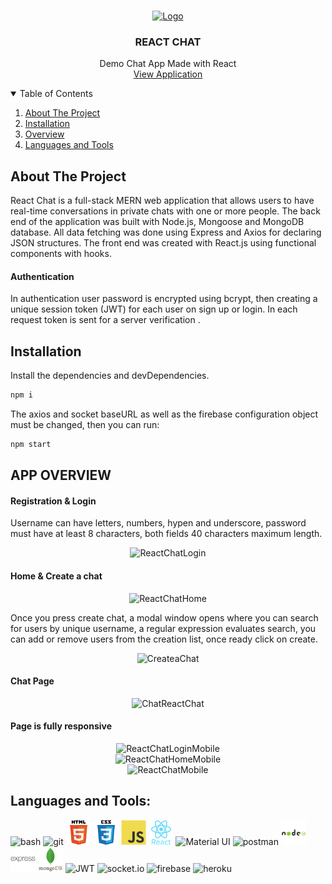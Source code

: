<!-- PROJECT LOGO -->
<br />
<p align="center">
  
  <a href="https://react-chat-67a93.web.app/" target="blank">
    <img src="https://firebasestorage.googleapis.com/v0/b/react-chat-67a93.appspot.com/o/logo192.jpg?alt=media&token=59f1f409-290d-4ab7-bbdc-c5a4acdd680f" alt="Logo" >
  </a>

  <h3 align="center">REACT CHAT</h3>

  <p align="center">
    Demo Chat App
	Made with React
    <br />
    <a href="https://react-chat-67a93.web.app/" target="blank">View Application</a>
  </p>
</p>

<!-- TABLE OF CONTENTS -->
<details open="open">
  <summary>Table of Contents</summary>
  <ol>
  	<li><a href="#about-the-project">About The Project</a></li>
    <li><a href="#installation">Installation</a></li>
    <li><a href="#app-overview">Overview</a></li>
    <li><a href="#languages-and-tools">Languages and Tools</a></li>
  </ol>
</details>

<!-- ABOUT THE PROJECT -->

## About The Project

React Chat is a full-stack MERN web application that allows users to have real-time conversations in private chats with one or more people. The back end of the application was built with Node.js, Mongoose and MongoDB database. All data fetching was done using Express and Axios for declaring JSON structures. The front end was created with React.js using functional components with hooks.

#### Authentication

In authentication user password is encrypted using bcrypt, then creating a unique session token (JWT) for each user on sign up or login. In each request token is sent for a server verification .

## Installation

Install the dependencies and devDependencies.

```sh
npm i
```

The axios and socket baseURL as well as the firebase configuration object must be changed, then you can run:

```sh
npm start
```

<!-- USAGE -->

## APP OVERVIEW

#### Registration & Login

Username can have letters, numbers, hypen and underscore, password must have at least 8 characters, both fields 40 characters maximum length.

<p align="center">
    <img src="https://firebasestorage.googleapis.com/v0/b/react-chat-67a93.appspot.com/o/LoginReactChat.jpg?alt=media&token=0687cd74-98f0-483e-ae99-c5e40fe7ecce" alt="ReactChatLogin" >

</p>

#### Home & Create a chat

<p align="center">
    <img src="https://firebasestorage.googleapis.com/v0/b/react-chat-67a93.appspot.com/o/HomeReactChat.jpg?alt=media&token=a0f0daaa-a35f-4149-b948-60adea9becf4" alt="ReactChatHome" >

</p>

Once you press create chat, a modal window opens where you can search for users by unique username, a regular expression evaluates search, you can add or remove users from the creation list, once ready click on create.

<p align="center">
    <img src="https://firebasestorage.googleapis.com/v0/b/react-chat-67a93.appspot.com/o/CreateChat.jpg?alt=media&token=ba1e53ba-3590-4c7d-9359-b5f976e3e041" alt="CreateaChat" >

</p>

#### Chat Page

<p align="center">
    <img src="https://firebasestorage.googleapis.com/v0/b/react-chat-67a93.appspot.com/o/ChatReactChat.jpg?alt=media&token=e2f49982-f5a5-4846-8d56-8bbd7c0ab9e6" alt="ChatReactChat" >

</p>

#### Page is fully responsive

<p align="center">
    <img src="https://firebasestorage.googleapis.com/v0/b/react-chat-67a93.appspot.com/o/LoginMobile.png?alt=media&token=7da9ed3b-3a0a-48bf-8687-d5974fdb15ac" alt="ReactChatLoginMobile" >
	<br />
	<img src="https://firebasestorage.googleapis.com/v0/b/react-chat-67a93.appspot.com/o/HomeMobile.png?alt=media&token=3dea9a73-8253-4fc6-add9-036d001b12e2" alt="ReactChatHomeMobile" >
	<br />
	<img src="https://firebasestorage.googleapis.com/v0/b/react-chat-67a93.appspot.com/o/ChatMobile.png?alt=media&token=bd506427-b84c-4f95-9722-55ebf8125598" alt="ReactChatMobile" >

</p>

<!-- ACKNOWLEDGEMENTS -->

## Languages and Tools:

<p align="left"> 
<img src="https://www.vectorlogo.zone/logos/gnu_bash/gnu_bash-icon.svg" alt="bash" width="40" height="40"/> <img src="https://www.vectorlogo.zone/logos/git-scm/git-scm-icon.svg" alt="git" width="40" height="40"/>  <img src="https://raw.githubusercontent.com/devicons/devicon/master/icons/html5/html5-original-wordmark.svg" alt="html5" width="40" height="40"/>  <img src="https://raw.githubusercontent.com/devicons/devicon/master/icons/css3/css3-original-wordmark.svg" alt="css3" width="40" height="40"/>  <img src="https://raw.githubusercontent.com/devicons/devicon/master/icons/javascript/javascript-original.svg" alt="javascript" width="40" height="40"/>  <img src="https://raw.githubusercontent.com/devicons/devicon/master/icons/react/react-original-wordmark.svg" alt="react" width="40" height="40"/>  <img src="https://img.icons8.com/color/452/material-ui.png" alt="Material UI" width="40" height="40"/>  <img src="https://www.vectorlogo.zone/logos/getpostman/getpostman-icon.svg" alt="postman" width="40" height="40"/>  <img src="https://raw.githubusercontent.com/devicons/devicon/master/icons/nodejs/nodejs-original-wordmark.svg" alt="nodejs" width="40" height="40"/>  <img src="https://raw.githubusercontent.com/devicons/devicon/master/icons/express/express-original-wordmark.svg" alt="express" width="40" height="40"/>   <img src="https://raw.githubusercontent.com/devicons/devicon/master/icons/mongodb/mongodb-original-wordmark.svg" alt="mongodb" width="40" height="40"/>   <img src="https://marketplace.squiz.net/__data/assets/image/0024/27285/json-web-token-thumbnail.png" alt="JWT" width="40" height="40"/>  <img src="https://upload.wikimedia.org/wikipedia/commons/thumb/9/96/Socket-io.svg/240px-Socket-io.svg.png" alt="socket.io" width="40" height="40"/>  <img src="https://img.icons8.com/color/452/firebase.png" alt="firebase" width="40" height="40"/>  <img src="https://i.imgur.com/0fbJECr.png" alt="heroku" width="40" height="40"/> </p>

